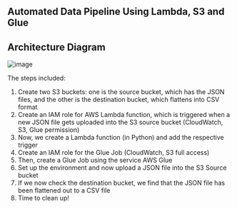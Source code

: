 ## Automated Data Pipeline Using Lambda, S3 and Glue

## Architecture Diagram
![image](https://github.com/amoghak-ds/Automated-Data-Pipeline-using-Lambda-s3-and-Glue/assets/133768988/2c378ce8-4db4-4e5e-9f49-323c35499352)


The steps included:
1. Create two S3 buckets: one is the source bucket, which has the JSON files, and the other is the destination bucket, which flattens into CSV format
2. Create an IAM role for AWS Lambda function, which is triggered when a new JSON file gets uploaded into the S3 source bucket (CloudWatch, S3, Glue permission)
3. Now, we create a Lambda function (in Python) and add the respective trigger
4. Create an IAM role for the Glue Job (CloudWatch, S3 full access)
5. Then, create a Glue Job using the service AWS Glue
6. Set up the environment and now upload a JSON file into the S3 Source bucket
7. If we now check the destination bucket, we find that the JSON file has been flattened out to a CSV file
8. Time to clean up!
